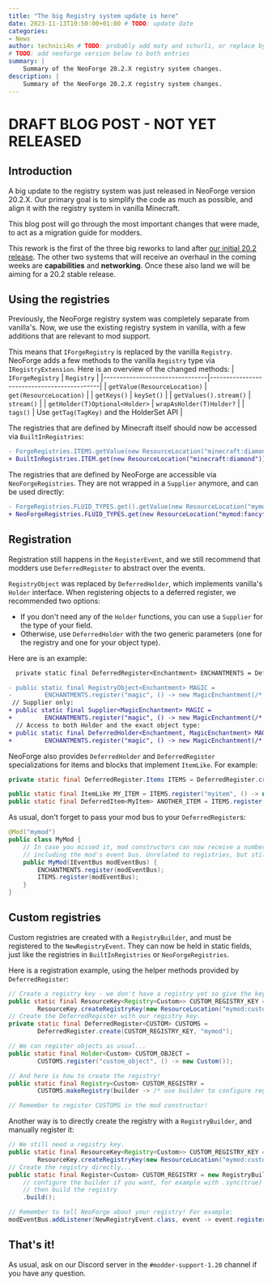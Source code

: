 ```yaml
---
title: "The big Registry system update is here"
date: 2023-11-13T19:50:00+01:00 # TODO: update date
categories:
- News
author: technici4n # TODO: probably add maty and schurli, or replace by team
# TODO: add neoforge version below to both entries
summary: |
    Summary of the NeoForge 20.2.X registry system changes.
description: |
    Summary of the NeoForge 20.2.X registry system changes.
---
```


# DRAFT BLOG POST - NOT YET RELEASED <!-- TODO: remove this -->

## Introduction
A big update to the registry system was just released in NeoForge version 20.2.X. <!-- TODO add neoforge registry release version-->
Our primary goal is to simplify the code as much as possible,
and align it with the registry system in vanilla Minecraft.

This blog post will go through the most important changes that were made,
to act as a migration guide for modders.

This rework is the first of the three big reworks to land
after [our initial 20.2 release](../20.2release).
The other two systems that will receive an overhaul in the coming weeks
are **capabilities** and **networking**.
Once these also land we will be aiming for a 20.2 stable release.

## Using the registries
Previously, the NeoForge registry system was completely separate from vanilla's.
Now, we use the existing registry system in vanilla, with a few additions that are relevant to mod support.

This means that `IForgeRegistry` is replaced by the vanilla `Registry`.
NeoForge adds a few methods to the vanilla `Registry` type via `IRegistryExtension`.
Here is an overview of the changed methods:
| `IForgeRegistry`               | `Registry`                                 |
|--------------------------------|--------------------------------------------|
| `getValue(ResourceLocation)`   | `get(ResourceLocation)`                    |
| `getKeys()`                    | `keySet()`                                 |
| `getValues().stream()`         | `stream()`                                 |
| `getHolder(T)Optional<Holder>` | `wrapAsHolder(T)Holder?`                   |
| `tags()`                       | Use `getTag(TagKey)` and the HolderSet API |

The registries that are defined by Minecraft itself should now be accessed via `BuiltInRegistries`:
```diff
- ForgeRegistries.ITEMS.getValue(new ResourceLocation("minecraft:diamond"));
+ BuiltInRegistries.ITEM.get(new ResourceLocation("minecraft:diamond"));
```

The registries that are defined by NeoForge are accessible via `NeoForgeRegistries`.
They are not wrapped in a `Supplier` anymore, and can be used directly:
```diff
- ForgeRegistries.FLUID_TYPES.get().getValue(new ResourceLocation("mymod:fancyfluid"));
+ NeoForgeRegistries.FLUID_TYPES.get(new ResourceLocation("mymod:fancyfluid"));
```

## Registration
Registration still happens in the `RegisterEvent`,
and we still recommend that modders use `DeferredRegister` to abstract over the events.

`RegistryObject` was replaced by `DeferredHolder`, which implements vanilla's `Holder` interface.
When registering objects to a deferred register, we recommended two options:
- If you don't need any of the `Holder` functions, you can use a `Supplier` for the type of your field.
- Otherwise, use `DeferredHolder` with the two generic parameters
(one for the registry and one for your object type).

Here are is an example:
```diff
  private static final DeferredRegister<Enchantment> ENCHANTMENTS = DeferredRegister.create(Registries.ENCHANTMENT, "mymod");

- public static final RegistryObject<Enchantment> MAGIC =
-         ENCHANTMENTS.register("magic", () -> new MagicEnchantment(/* create enchantment */));
 // Supplier only:
+ public static final Supplier<MagicEnchantment> MAGIC =
+         ENCHANTMENTS.register("magic", () -> new MagicEnchantment(/* create enchantment */));
  // Access to both Holder and the exact object type:
+ public static final DeferredHolder<Enchantment, MagicEnchantment> MAGIC =
+         ENCHANTMENTS.register("magic", () -> new MagicEnchantment(/* create enchantment */));
```

NeoForge also provides `DeferredHolder` and `DeferredRegister` specializations for items and blocks
that implement `ItemLike`. For example:
```java
private static final DeferredRegister.Items ITEMS = DeferredRegister.createItems("mymod");

public static final ItemLike MY_ITEM = ITEMS.register("myitem", () -> new MyItem(/* create item */));
public static final DeferredItem<MyItem> ANOTHER_ITEM = ITEMS.register("another_item", () -> new MyItem(/* create item */));
```

As usual, don't forget to pass your mod bus to your `DeferredRegister`s:
```java
@Mod("mymod")
public class MyMod {
    // In case you missed it, mod constructors can now receive a number of optional arguments,
    // including the mod's event bus. Unrelated to registries, but still pretty cool. ;)
    public MyMod(IEventBus modEventBus) {
        ENCHANTMENTS.register(modEventBus);
        ITEMS.register(modEventBus);
    }
}
```

## Custom registries
Custom registries are created with a `RegistryBuilder`, and must be registered to the `NewRegistryEvent`.
They can now be held in static fields, just like the registries in `BuiltInRegistries` or `NeoForgeRegistries`.

Here is a registration example, using the helper methods provided by `DeferredRegister`:
```java
// Create a registry key - we don't have a registry yet so give the key to DeferredRegister.
public static final ResourceKey<Registry<Custom>> CUSTOM_REGISTRY_KEY =
        ResourceKey.createRegistryKey(new ResourceLocation("mymod:custom"));
// Create the DeferredRegister with our registry key.
private static final DeferredRegister<CUSTOM> CUSTOMS =
        DeferredRegister.create(CUSTOM_REGISTRY_KEY, "mymod");

// We can register objects as usual...
public static final Holder<Custom> CUSTOM_OBJECT =
        CUSTOMS.register("custom_object", () -> new Custom());

// And here is how to create the registry!
public static final Registry<Custom> CUSTOM_REGISTRY =
        CUSTOMS.makeRegistry(builder -> /* use builder to configure registry if needed */);

// Remember to register CUSTOMS in the mod constructor!
```

Another way is to directly create the registry with a `RegistryBuilder`, and manually register it:
```java
// We still need a registry key.
public static final ResourceKey<Registry<Custom>> CUSTOM_REGISTRY_KEY =
        ResourceKey.createRegistryKey(new ResourceLocation("mymod:custom"));
// Create the registry directly...
public static final Register<Custom> CUSTOM_REGISTRY = new RegistryBuilder<>(CUSTOM_REGISTRY_KEY)
    // configure the builder if you want, for example with .sync(true)
    // then build the registry
    .build();

// Remember to tell NeoForge about your registry! For example:
modEventBus.addListener(NewRegistryEvent.class, event -> event.register(CUSTOM_REGISTRY));
```

## That's it!
As usual, ask on our Discord server in the `#modder-support-1.20` channel if you have any question.
